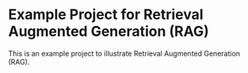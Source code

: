 # Example Project for Retrieval Augmented Generation (RAG)

This is an example project to illustrate Retrieval Augmented Generation (RAG).
